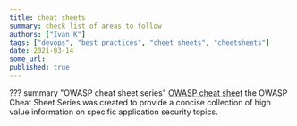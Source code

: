 ```yaml
---
title: cheat sheets
summary: check list of areas to follow
authors: ["Ivan K"]
tags: ["devops", "best practices", "cheet sheets", "cheetsheets"]
date: 2021-03-14
some_url:
published: true
---
```


??? summary "OWASP cheat sheet series"
    [OWASP cheat sheet][owasp-cheet-sheet]
    the OWASP Cheat Sheet Series was created to provide a concise collection of high value information on specific application security topics.


[owasp-cheet-sheet]: https://cheatsheetseries.owasp.org/
